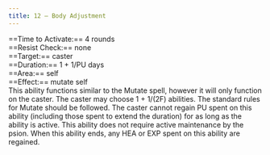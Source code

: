 ```yaml
---
title: 12 – Body Adjustment
---
```

==Time to Activate:== 4 rounds  
==Resist Check:== none  
==Target:== caster  
==Duration:== 1 + 1/PU days  
==Area:== self  
==Effect:== mutate self  
This ability functions similar to the Mutate spell, however it will only function on the caster. The caster may choose 1 + 1/(2F) abilities. The standard rules for Mutate should be followed. The caster cannot regain PU spent on this ability (including those spent to extend the duration) for as long as the ability is active. This ability does not require active maintenance by the psion. When this ability ends, any HEA or EXP spent on this ability are regained.  
